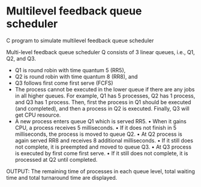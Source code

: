 # Multilevel feedback queue scheduler
C program to simulate multilevel feedback queue scheduler

Multi-level feedback queue scheduler Q consists of 3 linear queues, i.e., Q1, Q2, and Q3.
- Q1 is round robin with time quantum 5 (RR5),
- Q2 is round robin with time quantum 8 (RR8), and
- Q3 follows first come first serve (FCFS)
- The process cannot be executed in the lower queue if there are any jobs in all higher
queues. For example, Q1 has 5 processes, Q2 has 1 process, and Q3 has 1 process.
Then, first the process in Q1 should be executed (and completed), and then a
process in Q2 is executed. Finally, Q3 will get CPU resource.
-  A new process enters queue Q1 which is served RR5.
• When it gains CPU, a process receives 5 milliseconds.
• If it does not finish in 5 milliseconds, the process is moved to queue Q2.
• At Q2 process is again served RR8 and receives 8 additional milliseconds.
• If it still does not complete, it is preempted and moved to queue Q3.
• At Q3 process is executed by first come first serve.
• If it still does not complete, it is processed at Q2 until completed.

OUTPUT:
The remaining time of processes in each queue level, total waiting time and total turnaround time are displayed.